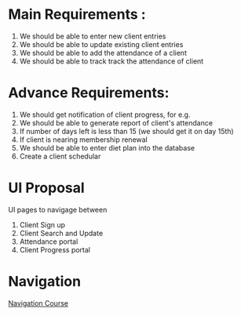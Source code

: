 # Main Requirements :
1.	We should be able to enter new client entries
2.	We should be able to update existing client entries
3.	We should be able to add the attendance of a client
4.	We should be able to track track the attendance of client

# Advance Requirements:
1. We should get notification of client progress, for e.g.
2. We should be able to generate report of client's attendance
3. If number of days left is less than 15 (we should get it on day 15th)
4. If client is nearing membership renewal
5. We should be able to enter diet plan into the database
6. Create a client schedular


# UI Proposal

UI pages to navigage between
1.	Client Sign up
2.	Client Search and Update
3.	Attendance portal
4.	Client Progress portal

# Navigation
[Navigation Course](Navigation.jpg)
